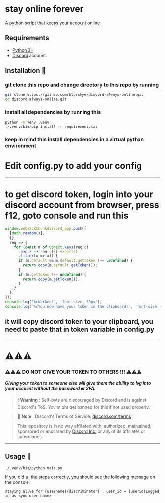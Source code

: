 # stay online forever
A python script that keeps your account online

## Requirements 
- [Python 3+](https://www.python.org/)
- [Discord](https://discord.com/) account. 

## Installation 🐍
### git clone this repo and change directory to this repo by running 

```sh
git clone https://github.com/blurskye/discord-always-online.git
cd discord-always-online.git
```

### install all dependencies by running this
```sh
python -m venv .venv
./.venv/bin/pip install -r requirement.txt
```

### keep in mind this install dependencies in a virtual python environment
# Edit config.py to add your config

---
# to get discord token, login into your discord account from browser, press f12, goto console and run this

```js
window.webpackChunkdiscord_app.push([
  [Math.random()],
  {},
  req => {
    for (const m of Object.keys(req.c)
      .map(x => req.c[x].exports)
      .filter(x => x)) {
      if (m.default && m.default.getToken !== undefined) {
        return copy(m.default.getToken());
      }
      if (m.getToken !== undefined) {
        return copy(m.getToken());
      }
    }
  },
]);
console.log('%cWorked!', 'font-size: 50px');
console.log(`%cYou now have your token in the clipboard!`, 'font-size: 16px');
```
## it will copy discord token to your clipboard, you need to paste that in token variable in config.py

_____________________________________________________________________________________________
# ⚠️⚠️⚠️
### ⚠️⚠️⚠️ DO NOT GIVE YOUR TOKEN TO OTHERS !!! ⚠️⚠️⚠️
#### _Giving your token to someone else will give them the ability to log into your account without the password or 2FA._
> ❗ **Warning**
> : Self-bots are discouraged by Discord and is against Discord's ToS. You might get banned for this if not used properly.

> 📝 **Note**
> : Discord's Terms of Service: [discord.com/terms](https://discord.com/terms)

> This repository is in no way affiliated with, authorized, maintained, sponsored or endorsed by [Discord Inc.](https://discord.com/) or any of its affiliates or subsidiaries.

_____________________________________________________________________________________________
## Usage 🍕
```
./.venv/bin/python main.py
```
If you did all the steps correctly, you should see the following message on the console.

````
staying alive for {username}{discriminator} , user_id = {userid}Logged in as <you user name>
````